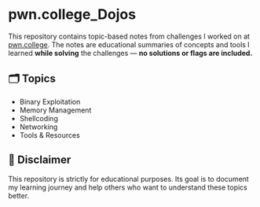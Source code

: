 # pwn.college_Dojos

This repository contains topic-based notes from challenges I worked on at [pwn.college](https://pwn.college/). The notes are educational summaries of concepts and tools I learned **while solving** the challenges — **no solutions or flags are included.**

## 🗂️ Topics

- Binary Exploitation
- Memory Management
- Shellcoding
- Networking
- Tools & Resources

## 📌 Disclaimer

This repository is strictly for educational purposes. Its goal is to document my learning journey and help others who want to understand these topics better.
